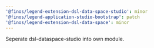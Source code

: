 ```yaml
---
'@finos/legend-extension-dsl-data-space-studio': minor
'@finos/legend-application-studio-bootstrap': patch
'@finos/legend-extension-dsl-data-space': minor
---
```


Seperate dsl-dataspace-studio into own module.
